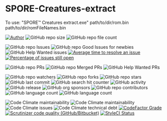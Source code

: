 # SPORE-Creatures-extract
To use: "SPORE™ Creatures extract.exe" path/to/dir/rom.bin path/to/dir/romFileNames.bin

[![Author](https://img.shields.io/badge/author-MichaelHinrichs-blue.svg?style=flat&logo=github&logoColor=whitesmoke&label=Author)](https://github.com/MichaelHinrichs)
![GitHub repo size](https://img.shields.io/github/repo-size/MichaelHinrichs/SPORE-Creatures-extract?style=flat&logo=github&logoColor=whitesmoke&label=Repo%20Size)
![GitHub repo file count](https://img.shields.io/github/directory-file-count/MichaelHinrichs/SPORE-Creatures-extract)

![GitHub repo Issues](https://img.shields.io/github/issues/MichaelHinrichs/SPORE-Creatures-extract?style=flat&logo=github&logoColor=whitesmoke&label=Issues)
![GitHub repo Good Issues for newbies](https://img.shields.io/github/issues/MichaelHinrichs/SPORE-Creatures-extract/good%20first%20issue?style=flat&logo=github&logoColor=whitesmoke&label=Good%20First%20issues)
![GitHub Help Wanted issues](https://img.shields.io/github/issues/MichaelHinrichs/SPORE-Creatures-extract/help%20wanted?style=flat&logo=github&logoColor=whitesmoke&label=%22Help%20Wanted%22%20issues)
[![Average time to resolve an issue](http://isitmaintained.com/badge/resolution/MichaelHinrichs/SPORE-Creatures-extract.svg)](https://isitmaintained.com/project/MichaelHinrichs/SPORE-Creatures-extract)
[![Percentage of issues still open](http://isitmaintained.com/badge/open/MichaelHinrichs/SPORE-Creatures-extract.svg)](https://isitmaintained.com/project/MichaelHinrichs/SPORE-Creatures-extract)

![GitHub repo PRs](https://img.shields.io/github/issues-pr/MichaelHinrichs/SPORE-Creatures-extract?style=flat&logo=github&logoColor=whitesmoke&label=PRs)
![GitHub repo Merged PRs](https://img.shields.io/github/issues-search/MichaelHinrichs/SPORE-Creatures-extract?style=flat&logo=github&logoColor=whitesmoke&label=Merged%20PRs&query=is%3Amerged)
![GitHub Help Wanted PRs](https://img.shields.io/github/issues-pr/MichaelHinrichs/SPORE-Creatures-extract/help%20wanted?style=flat&logo=github&logoColor=whitesmoke&label=%22Help%20Wanted%22%20PRs)

![GitHub repo watchers](https://img.shields.io/github/watchers/MichaelHinrichs/SPORE-Creatures-extract?style=flat&logo=github&logoColor=whitesmoke&label=Watchers)
![GitHub repo forks](https://img.shields.io/github/forks/MichaelHinrichs/SPORE-Creatures-extract?logo=github&logoColor=whitesmoke&label=Forks)
![GitHub repo stars](https://img.shields.io/github/stars/MichaelHinrichs/SPORE-Creatures-extract?style=flat&logo=github&logoColor=whitesmoke&label=Stars)
![GitHub last commit](https://img.shields.io/github/last-commit/MichaelHinrichs/SPORE-Creatures-extract)
![GitHub search hit counter](https://img.shields.io/github/search/MichaelHinrichs/SPORE-Creatures-extract/SPORE%20Creatures)
![GitHub activity](https://img.shields.io/github/commit-activity/m/MichaelHinrichs/SPORE-Creatures-extract)
![GitHub release](https://img.shields.io/github/v/release/MichaelHinrichs/SPORE-Creatures-extract)
![GitHub org sponsors](https://img.shields.io/github/sponsors/MichaelHinrichs?style=flat&logo=github&logoColor=whitesmoke&label=Sponsors&color=bf3989)
![GitHub repo contributors](https://img.shields.io/github/contributors-anon/MichaelHinrichs/SPORE-Creatures-extract?style=flat&logo=github&logoColor=whitesmoke&label=Contributors)
![GitHub language count](https://img.shields.io/github/languages/count/MichaelHinrichs/SPORE-Creatures-extract)
![GitHub language count](https://img.shields.io/github/languages/top/MichaelHinrichs/SPORE-Creatures-extract)

![Code Climate maintainability](https://img.shields.io/codeclimate/maintainability/MichaelHinrichs/SPORE-Creatures-extract?logo=codeClimate&label=maintainability%20grade)
![Code Climate maintainability](https://img.shields.io/codeclimate/maintainability-percentage/MichaelHinrichs/SPORE-Creatures-extract?logo=codeClimate&label=maintainability%20percentage)
![Code Climate issues](https://img.shields.io/codeclimate/issues/MichaelHinrichs/SPORE-Creatures-extract?logo=codeClimate)
![Code Climate technical debt](https://img.shields.io/codeclimate/tech-debt/MichaelHinrichs/SPORE-Creatures-extract?logo=codeClimate)
[![CodeFactor Grade](https://img.shields.io/codefactor/grade/github/MichaelHinrichs/SPORE-Creatures-extract?logo=codeFactor&logoColor=white&label=Grade)](https://www.codefactor.io/repository/github/michaelhinrichs/spore-creatures-extract)
[![Scrutinizer code quality (GitHub/Bitbucket)](https://img.shields.io/scrutinizer/quality/g/MichaelHinrichs/SPORE-Creatures-extract/main?logo=scrutinizer&logoColor=white)](https://scrutinizer-ci.com/g/MichaelHinrichs/SPORE-Creatures-extract/)
[![StyleCI Status](https://github.styleci.io/repos/666565927/shield?style=flat)](https://github.styleci.io/repos/666565927)

